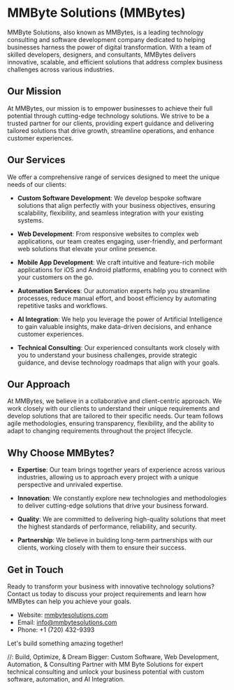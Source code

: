 # MMByte Solutions (MMBytes)

MMByte Solutions, also known as MMBytes, is a leading technology consulting and software development company dedicated to helping businesses harness the power of digital transformation. With a team of skilled developers, designers, and consultants, MMBytes delivers innovative, scalable, and efficient solutions that address complex business challenges across various industries.

## Our Mission

At MMBytes, our mission is to empower businesses to achieve their full potential through cutting-edge technology solutions. We strive to be a trusted partner for our clients, providing expert guidance and delivering tailored solutions that drive growth, streamline operations, and enhance customer experiences.

## Our Services

We offer a comprehensive range of services designed to meet the unique needs of our clients:

- **Custom Software Development**: We develop bespoke software solutions that align perfectly with your business objectives, ensuring scalability, flexibility, and seamless integration with your existing systems.

- **Web Development**: From responsive websites to complex web applications, our team creates engaging, user-friendly, and performant web solutions that elevate your online presence.

- **Mobile App Development**: We craft intuitive and feature-rich mobile applications for iOS and Android platforms, enabling you to connect with your customers on the go.

- **Automation Services**: Our automation experts help you streamline processes, reduce manual effort, and boost efficiency by automating repetitive tasks and workflows.

- **AI Integration**: We help you leverage the power of Artificial Intelligence to gain valuable insights, make data-driven decisions, and enhance customer experiences.

- **Technical Consulting**: Our experienced consultants work closely with you to understand your business challenges, provide strategic guidance, and devise technology roadmaps that align with your goals.

## Our Approach

At MMBytes, we believe in a collaborative and client-centric approach. We work closely with our clients to understand their unique requirements and develop solutions that are tailored to their specific needs. Our team follows agile methodologies, ensuring transparency, flexibility, and the ability to adapt to changing requirements throughout the project lifecycle.

## Why Choose MMBytes?

- **Expertise**: Our team brings together years of experience across various industries, allowing us to approach every project with a unique perspective and unrivaled expertise.

- **Innovation**: We constantly explore new technologies and methodologies to deliver cutting-edge solutions that drive your business forward.

- **Quality**: We are committed to delivering high-quality solutions that meet the highest standards of performance, reliability, and security.

- **Partnership**: We believe in building long-term partnerships with our clients, working closely with them to ensure their success.

## Get in Touch

Ready to transform your business with innovative technology solutions? Contact us today to discuss your project requirements and learn how MMBytes can help you achieve your goals.

- Website: [mmbytesolutions.com](mmbytesolutions.com)
- Email: info@mmbytesolutions.com
- Phone: +1 (720) 432-9393

Let's build something amazing together!


//: Build, Optimize, & Dream Bigger: Custom Software, Web Development, Automation, & Consulting
Partner with MM Byte Solutions for expert technical consulting and unlock your business potential with custom software, automation, and AI Integration.